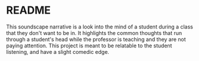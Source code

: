 # README

This soundscape narrative is a look into the mind of a student during a class that they don't want to be in. It highlights the common thoughts that run through a student's head while the professor is teaching and they are not paying attention. This project is meant to be relatable to the student listening, and have a slight comedic edge.
